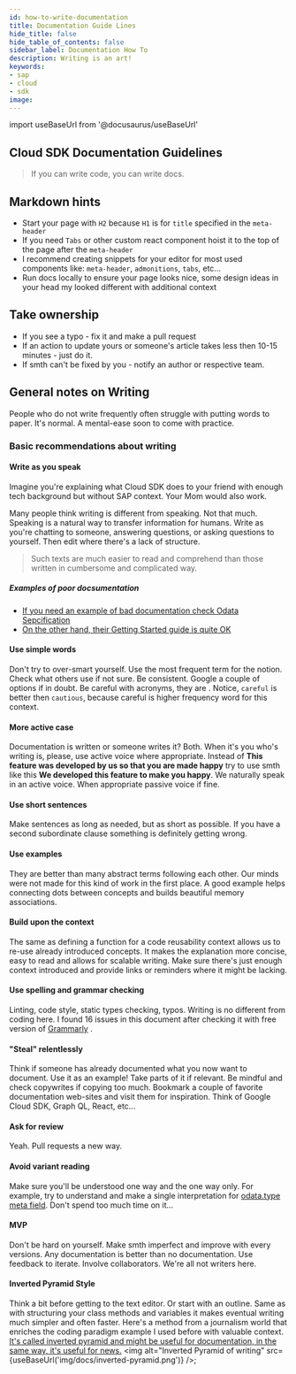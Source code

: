 ```yaml
---
id: how-to-write-documentation
title: Documentation Guide Lines
hide_title: false
hide_table_of_contents: false
sidebar_label: Documentation How To
description: Writing is an art!
keywords:
- sap
- cloud
- sdk
image:
---
```

import useBaseUrl from '@docusaurus/useBaseUrl'

## Cloud SDK Documentation Guidelines ##
> If you can write code, you can write docs.

## Markdown hints ##
- Start your page with `H2` because `H1` is for `title` specified in the `meta-header`
- If you need `Tabs` or other custom react component hoist it to the top of the page after the `meta-header`
- I recommend creating snippets for your editor for most used components like: `meta-header`, `admonitions`, `tabs`, etc...
- Run docs locally to ensure your page looks nice, some design ideas in your head my looked different with additional context

## Take ownership ##
- If you see a typo - fix it and make a pull request
- If an action to update yours or someone's article takes less then 10-15 minutes - just do it.
- If smth can't be fixed by you - notify an author or respective team.


## General notes on Writing ##
People who do not write frequently often struggle with putting words to paper. It's normal. A mental-ease soon to come with practice.

### Basic recommendations about writing ###

#### Write as you speak ####
Imagine you're explaining what Cloud SDK does to your friend with enough tech background but without SAP context. Your
Mom would also work.

Many people think writing is different from speaking. Not that much. Speaking is a natural way to transfer information for
humans. Write as you're chatting to someone, answering questions, or asking questions to yourself. Then edit where
there's a lack of structure.

>Such texts are much easier to read and comprehend than those written in cumbersome and complicated way.

##### Examples of poor docsumentation #####
- [If you need an example of bad documentation check Odata Sepcification](http://docs.oasis-open.org/odata/odata/v4.01/odata-v4.01-part1-protocol.html )
- [On the other hand, their Getting Started guide is quite OK](https://www.odata.org/getting-started/basic-tutorial/ )

#### Use simple words ####
Don't try to over-smart yourself. Use the most frequent term for the notion. Check what others use if not sure. Be
consistent. Google a couple of options if in doubt. Be careful with acronyms, they are . Notice, `careful` is better then
`cautious`, because careful is higher frequency word for this context.

#### More active case ####
Documentation is written or someone writes it? Both. When it's you who's writing is, please, use active voice where
appropriate. Instead of **This feature was developed by us so that you are made happy** try to use smth like this **We
developed this feature to make you happy**. We naturally speak in an active voice. When appropriate passive voice if fine.

#### Use short sentences ####
Make sentences as long as needed, but as short as possible. If you have a second subordinate clause something is
definitely getting wrong.

#### Use examples ####
They are better than many abstract terms following each other. Our minds were not made for this kind of work in the
first place. A good example helps connecting dots between concepts and builds beautiful memory associations.

#### Build upon the context ####
The same as defining a function for a code reusability context allows us to re-use already introduced concepts. It makes
the explanation more concise, easy to read and allows for scalable writing. Make sure there's just enough context introduced
and provide links or reminders where it might be lacking.

#### Use spelling and grammar checking ####
Linting, code style, static types checking, typos. Writing is no different from coding here. I found 16 issues in this
document after checking it with free version of [Grammarly](https://www.grammarly.com/ ) .

#### "Steal" relentlessly ####
Think if someone has already documented what you now want to document. Use it as an example! Take parts of it if
relevant. Be mindful and check copywrites if copying too much. Bookmark a couple of favorite documentation web-sites
and visit them for inspiration. Think of Google Cloud SDK, Graph QL, React, etc...

#### Ask for review ####
Yeah. Pull requests a new way.

#### Avoid variant reading  ####
Make sure you'll be understood one way and the one way only. For example, try to understand and make a single
interpretation for [odata.type meta
field](http://docs.oasis-open.org/odata/odata-json-format/v4.01/odata-json-format-v4.01.html#sec_ControlInformationtypeodatatype
). Don't spend too much time on it...

#### MVP ####
Don't be hard on yourself. Make smth imperfect and improve with every versions. Any documentation is better than no
documentation. Use feedback to iterate. Involve collaborators. We're all not writers here.

#### Inverted Pyramid Style ####
Think a bit before getting to the text editor. Or start with an outline. Same as with structuring your class methods and
variables it makes eventual writing much simpler and often faster. Here's a method from a journalism world that enriches
the coding paradigm example I used before with valuable context. [It's called inverted pyramid and might be useful for
documentation, in the same way, it's useful for news.](https://en.wikipedia.org/wiki/Inverted_pyramid_(journalism) )
<img alt="Inverted Pyramid of writing" src={useBaseUrl('img/docs/inverted-pyramid.png')} />;
